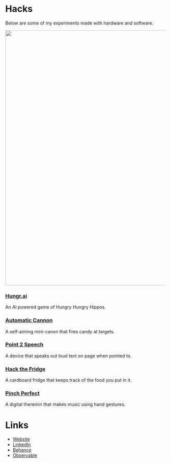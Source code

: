 # Hacks
Below are some of my experiments made with hardware and software.

<img src="https://lh3.googleusercontent.com/97vlcUCp1GcXiEEYFgclJ-ExLx-VA9PqoG_SZfT2qOsMz3sxjSCszGJKeKtLm78qC3ZvA0HhK7I_vh8p627rTcod8u1MZJuTO-DaPVUKrA3_SmAfUbjsK9MR90zpsaYV3Of6JEgUYeNPo8zOg7KCjzatodsqrCKhkDHqmWZllHTZdYQ_312bBfhjeVaNIBBycMS5hohP6hBNt3IR1lPecSJk1Et_4Rhi3WXsIaiQL4cE2GMvCfojQUTi8OrVKFC_g3pD08ujS96rLINbHmmsO0pwUb5vI-9s9sz-XSMa0Faz5hdM4pXl0_xouX9i5YaeCU5SgmNM_xmwqlObBdA_2pnH7pmb8SLHOxZP2-zYQtmJnsraGrH03j7uhHcC8FYQ5CQUa0nIQ5jjIQ88j3e2-119KCvuOnAK2PmqTKzPhr7izAgLsCiari7VAqyrOqBnqFmFPzK4mW10FzV-_bo-QUh8b66Izy7ofSAaeszBEJO86MSQORn1F3zQJpuzp198Me7WHTceSHopULZx35THTBTYeb1GCAWniJZXhCeGIuuE_K6zoLwJP4001M3JdPVqW05BTj1AccuXpf4a866hJ0tUJwTtETkZNOZpmPmRYAAXP5ZWIZ_9zH7iZAN57lmzFS0EnsYtLL-jT8sGoepg79EyGVq6ikSPk8fIzJ8yu7VnVdqfMJohnpKMKMhL=w892-h668-no?authuser=0" width="800" />

### [Hungr.ai](https://github.com/nikhilro/hungr.ai)
<p>An AI powered game of Hungry Hungry Hippos.</p>

### [Automatic Cannon](https://github.com/edwinzhng/automatic-cannon)
<p>A self-aiming mini-canon that fires candy at targets.</p>

### [Point 2 Speech](https://devpost.com/software/point-to-speech-rvsa0y)
<p>A device that speaks out loud text on page when pointed to.</p>

### [Hack the Fridge](https://devpost.com/software/hack-the-fridge)
<p>A cardboard fridge that keeps track of the food you put in it.</p>

### [Pinch Perfect](https://devpost.com/software/my-maestro)

<p>A digital theremin that makes music using hand gestures.</p>

# Links
- [Website]()
- [LinkedIn]()
- [Behance]()
- [Observable]()
